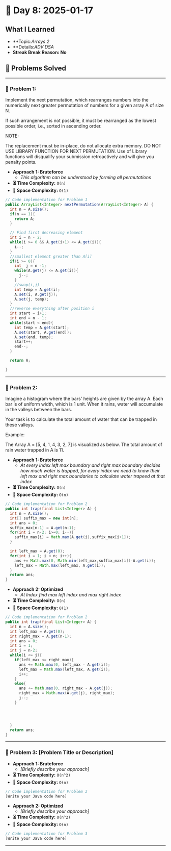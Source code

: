 
# 📅 Day 8: 2025-01-17

## What I Learned
- **Topic:*Arrays 2*
- **Details:*ADV DSA*
- **Streak Break Reason: No**

## 🚀 Problems Solved

---

### 🧩 Problem 1: 
Implement the next permutation, which rearranges numbers into the numerically next greater permutation of numbers for a given array A of size N.



If such arrangement is not possible, it must be rearranged as the lowest possible order, i.e., sorted in ascending order.

NOTE:



The replacement must be in-place, do not allocate extra memory.
DO NOT USE LIBRARY FUNCTION FOR NEXT PERMUTATION. Use of Library functions will disqualify your submission retroactively and will give you penalty points.
- **Approach 1: Bruteforce**
  - *This algorithm can be understood by forming all permutations*
- **⏳ Time Complexity:** `O(n)`
- **💾 Space Complexity:** `O(1)`

```java
// Code implementation for Problem 1
public ArrayList<Integer> nextPermutation(ArrayList<Integer> A) {
  int n = A.size();
  if(n == 1){
    return A;
  }

  // Find first decreasing element
  int i = n - 2;
  while(i >= 0 && A.get(i+1) <= A.get(i)){
    i--;
  }
  //smallest element greater than A[i]
  if(i >= 0){
    int  j = n -1;
    while(A.get(j) <= A.get(i)){
      j--;
    }
    //swap(i,j)
    int temp = A.get(i);
    A.set(i, A.get(j));
    A.set(j, temp);
  }
  //reverse everything after position i
  int start = i+1;
  int end = n - 1;
  while(start < end){
    int temp = A.get(start);
    A.set(start, A.get(end));
    A.set(end, temp);
    start++;
    end--;
  }

  return A;

}
```
---

### 🧩 Problem 2: 

Imagine a histogram where the bars' heights are given by the array A. Each bar is of uniform width, which is 1 unit. When it rains, water will accumulate in the valleys between the bars.

Your task is to calculate the total amount of water that can be trapped in these valleys.

Example:

The Array A = [5, 4, 1, 4, 3, 2, 7] is visualized as below. The total amount of rain water trapped in A is 11.
- **Approach 1: Bruteforce**
  - *At every index left max boundary and right max boundary decides how much water is trapped, for every index we need to know their left max and right max boundaries to calculate water trapeed at that index*
- **⏳ Time Complexity:** `O(n)`
- **💾 Space Complexity:** `O(n)`

```java
// Code implementation for Problem 2
public int trap(final List<Integer> A) {
  int n = A.size();
  int[] suffix_max = new int[n];
  int ans = 0;
  suffix_max[n-1] = A.get(n-1);
  for(int i = n-2; i>=0; i--){
    suffix_max[i] = Math.max(A.get(i),suffix_max[i+1]);
  }

  int left_max = A.get(0);
  for(int i = 1; i < n; i++){
    ans += Math.max(0, Math.min(left_max,suffix_max[i])-A.get(i));
    left_max = Math.max(left_max, A.get(i));
  }
  return ans;
}
```

- **Approach 2: Optimized**
  - *At Index find max left index and max right index*
- **⏳ Time Complexity:** `O(n)`
- **💾 Space Complexity:** `O(1)`

```java
// Code implementation for Problem 2
public int trap(final List<Integer> A) {
  int n = A.size();
  int left_max = A.get(0);
  int right_max = A.get(n-1);
  int ans = 0;
  int i = 1;
  int j = n-2;
  while(i <= j){
    if(left_max <= right_max){
      ans += Math.max(0, left_max - A.get(i));
      left_max = Math.max(left_max, A.get(i));
      i++;
    }
    else{
      ans += Math.max(0, right_max - A.get(j));
      right_max = Math.max(A.get(j), right_max);
      j--;
    }




  }
  return ans;
}
```

---

### 🧩 Problem 3: [Problem Title or Description]
- **Approach 1: Bruteforce**
  - *[Briefly describe your approach]*
- **⏳ Time Complexity:** `O(n^2)`
- **💾 Space Complexity:** `O(n)`

```java
// Code implementation for Problem 3
[Write your Java code here]
```

- **Approach 2: Optimized**
  - *[Briefly describe your approach]*
- **⏳ Time Complexity:** `O(n^2)`
- **💾 Space Complexity:** `O(n)`

```java
// Code implementation for Problem 3
[Write your Java code here]
```

---

